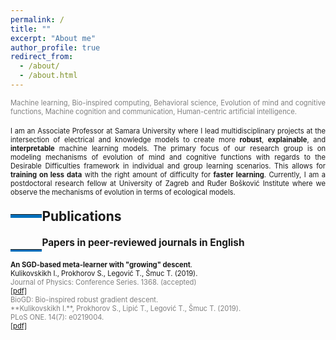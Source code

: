 ```yaml
---
permalink: /
title: ""
excerpt: "About me"
author_profile: true
redirect_from: 
  - /about/
  - /about.html
---
```



<div style ="text-align: justify;">
<span style ="color:gray; font-size:80%; ">
Machine learning, Bio-inspired computing, Behavioral science, Evolution of mind and cognitive functions, Machine cognition and communication, Human-centric artificial intelligence. 
</span><br><br>

<span style ="font-size:80%; ">
I am an Associate Professor at Samara University where I lead multidisciplinary projects at the intersection of electrical and knowledge models to create more <strong>robust</strong>, <strong>explainable</strong>, and <strong>interpretable</strong>  machine learning models. The primary focus of our research group is on modeling mechanisms of evolution of mind and cognitive functions with regards to the Desirable Difficulties  framework in individual and group learning scenarios. This allows for <strong>training on less data</strong> with the right amount of difficulty for <strong>faster learning</strong>. Currently, I am a postdoctoral research fellow at University of Zagreb and Ruđer Bošković Institute where we observe the mechanisms of evolution in terms of ecological models.  
</span>
</div>

<p style="float:left;">
    <hr style="float:left; border-bottom: 5px solid #0070bc; width: 10%; clear: none; position: relative; top: 1.0em;"/>
</p>
<h4>
<div style="font-size:150%; ">
    Publications
</div>
</h4> 

<p style="float:left;">
    <hr style="float:left; border-bottom: 3px solid #0070bc; width: 10%; clear: none; position: relative; top: 0.5em;"/>
</p>
<h4>
<div style="font-size:110%; ">
    Papers in peer-reviewed journals in English
</div>
</h4> 
<span style ="font-size:80%; ">
<b>An SGD-based meta-learner with "growing" descent</b>.<br>
Kulikovskikh I., Prokhorov S., Legović T., Šmuc T. (2019). <br>
<span style="color:gray">
Journal of Physics: Conference Series. 1368. (accepted)<br>
<a href="https://ilonakulikovskikh.github.io/files/kulikovskikh2019.pdf">[pdf]</a><br>
BioGD: Bio-inspired robust gradient descent.<br>
**Kulikovskikh I.**, Prokhorov S., Lipić T., Legović T., Šmuc T. (2019). <br>
<span style="color:gray">
PLoS ONE. 14(7): e0219004.<br>
<a href="https://ilonakulikovskikh.github.io/files/kulikovskikh2019_1.pdf">[pdf]</a><br>
</span>



